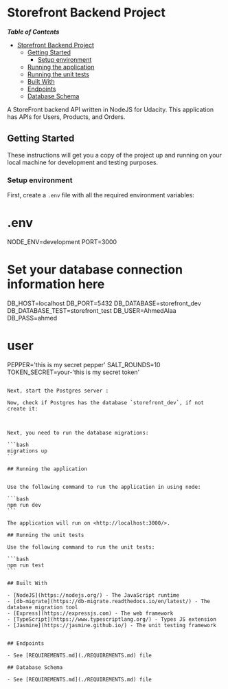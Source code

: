 # Storefront Backend Project

**_Table of Contents_**

- [Storefront Backend Project](#storefront-backend-project)
  - [Getting Started](#getting-started)
    - [Setup environment](#setup-environment)
  - [Running the application](#running-the-application)
  - [Running the unit tests](#running-the-unit-tests)
  - [Built With](#built-with)
  - [Endpoints](#endpoints)
  - [Database Schema](#database-schema)

A StoreFront backend API written in NodeJS for Udacity. This application has APIs for Users, Products, and Orders.

## Getting Started

These instructions will get you a copy of the project up and running on your local machine for development and testing
purposes.

### Setup environment

First, create a `.env` file with all the required environment variables:

# .env

NODE_ENV=development
PORT=3000

# Set your database connection information here

DB_HOST=localhost
DB_PORT=5432
DB_DATABASE=storefront_dev
DB_DATABASE_TEST=storefront_test
DB_USER=AhmedAlaa
DB_PASS=ahmed

# user

PEPPER='this is my secret pepper'
SALT_ROUNDS=10
TOKEN_SECRET=your-'this is my secret token'

````

Next, start the Postgres server :

Now, check if Postgres has the database `storefront_dev`, if not create it:



Next, you need to run the database migrations:

```bash
migrations up
```

## Running the application


Use the following command to run the application in using node:

```bash
npm run dev
```

The application will run on <http://localhost:3000/>.

## Running the unit tests

Use the following command to run the unit tests:

```bash
npm run test
```

## Built With

- [NodeJS](https://nodejs.org/) - The JavaScript runtime
- [db-migrate](https://db-migrate.readthedocs.io/en/latest/) - The database migration tool
- [Express](https://expressjs.com) - The web framework
- [TypeScript](https://www.typescriptlang.org/) - Types JS extension
- [Jasmine](https://jasmine.github.io/) - The unit testing framework


## Endpoints

- See [REQUIREMENTS.md](./REQUIREMENTS.md) file

## Database Schema

- See [REQUIREMENTS.md](./REQUIREMENTS.md) file
````
